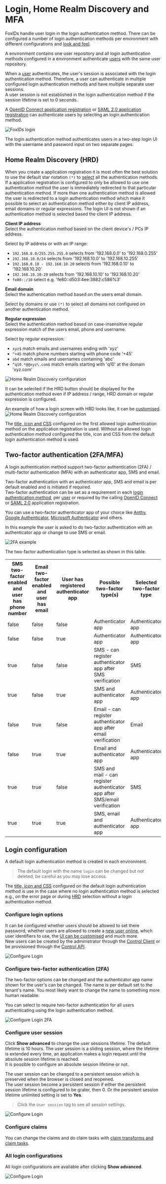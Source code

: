 # Login, Home Realm Discovery and MFA
FoxIDs handle user login in the login authentication method. There can be configured a number of login authentication methods per environment with different configurations and [look and feel](customisation.md).

A environment contains one user repository and all login authentication methods configured in a environment authenticate [users](users.md#internal-users) with the same user repository.

When a [user](users.md#internal-users) authenticates, the user's session is associated with the login authentication method. Therefore, a user can authenticate in multiple configured login authentication methods and have multiple separate user sessions.  
A user session is not established in the login authentication method if the session lifetime is set to 0 seconds.

A [OpenID Connect application registration](app-reg-oidc.md) or [SAML 2.0 application registration](app-reg-saml-2.0.md) can authenticate users by selecting an login authentication method.

![FoxIDs login](images/connections-login.svg)

The login authentication method authenticates users in a two-step login UI with the username and password input on two separate pages.

## Home Realm Discovery (HRD)
When you create a application registration it is most often the best solution to use the default star notation `(*)` to [select](index.md#selection-by-url) all the authentication methods. 
If a application registration is configured to only be allowed to use one authentication method the user is immediately redirected to that particular authentication method. 
If more than one authentication method is allowed the user is redirected to a login authentication method which make it possible to select an authentication method either by client IP address, email domains or regular expressions.
The login UI is not shown if an authentication method is selected based the client IP address.

**Client IP address**  
Select the authentication method based on the client device's / PCs IP address.

Select by IP address or with an IP range:

- `192.168.0.0/255.255.255.0` selects from '192.168.0.0' to '192.168.0.255'
- `192.168.10.0/24` selects from '192.168.10.0' to '192.168.10.255'
- `192.168.0.10 - 192.168.10.20` selects from '192.168.0.10' to '192.168.10.20'
- `192.168.10.10-20` selects from '192.168.10.10' to '192.168.10.20'
- `fe80::/10` select e.g. 'fe80::d503:4ee:3882:c586%3'

**Email domain**  
Select the authentication method based on the users email domain.

Select by domains or use `(*)` to select all domains not configured on another authentication method.

**Regular expression**  
Select the authentication method based on case-insensitive regular expression match of the users email, phone and username.

Select by regular expression:

- `xyz$` match emails and usernames ending with 'xyz'
- `^+45` match phone numbers starting with phone code '+45'
- `abd` match emails and usernames containing 'abc'
- `^q10.*@@xyz\.com$` match emails starting with 'q10' at the domain 'xyz.com'

![Home Realm Discovery configuration](images/configure-login-hrd.png)

It can be selected if the HRD button should be displayed for the authentication method even if IP address / range, HRD domain or regular expression is configured.

An example of how a login screen with HRD looks like, it can be [customised](title-icon-css.md).
![Home Realm Discovery configuration](images/configure-login-hrd-example.png)

The [title, icon and CSS](title-icon-css.md) configured on the first allowed login authentication method on the application registration is used. Without an allowed login authentication method configured the title, icon and CSS from the default login authentication method is used.

## Two-factor authentication (2FA/MFA)
A login authentication method support two-factor authentication (2FA) / multi-factor authentication (MFA) with an authenticator app, SMS and email.

Two-factor authentication with an authenticator app, SMS and email is per default enabled and is initiated if required.  
Two-factor authentication can be set as a requirement in each [login authentication method](login.md#configure-two-factor-authentication-2fa), per [user](users.md#multi-factor-authentication-mfa) or required by the calling [OpenID Connect](app-reg-oidc.md#require-multi-factor-authentication-mfa) or [SAML 2.0](app-reg-saml-2.0.md#require-multi-factor-authentication-mfa) application registration.  

You can use a two-factor authenticator app of your choice like [Anthy](https://authy.com/), [Google Authenticator](https://support.google.com/accounts/answer/1066447), [Microsoft Authenticator](https://www.microsoft.com/en-us/security/mobile-authenticator-app) and others.

In this example the user is asked to do two-factor authentication with an authenticator app or change to use SMS or email.

![2FA example](images/configure-login-2fa-example.png)

The two-factor authentication type is selected as shown in this table.

<table>
    <tr>
        <th>SMS two-factor enabled and user has phone number</th>
        <th>Email two-factor enabled and user has email</th>
        <th>User has registered authenticator app</th>
        <th>Possible two-factor type(s)</th>
        <th>Selected two-factor type</th>
    </tr>
    <tr>
        <td>false</td>
        <td>false</td>
        <td>false</td>
        <td>Authenticator app</td>
        <td>Authenticator app</td>
    </tr>
    <tr>
        <td>false</td>
        <td>false</td>
        <td>true</td>
        <td>Authenticator app</td>
        <td>Authenticator app</td>
    </tr>
    <tr>
        <td>true</td>
        <td>false</td>
        <td>false</td>
        <td>SMS - can register authenticator app after SMS verification</td>
        <td>SMS</td>
    </tr>
    <tr>
        <td>true</td>
        <td>false</td>
        <td>true</td>
        <td>SMS and authenticator app</td>
        <td>Authenticator app</td>
    </tr>
    <tr>
        <td>false</td>
        <td>true</td>
        <td>false</td>
        <td>Email - can register authenticator app after email verification</td>
        <td>Email</td>
    </tr>
    <tr>
        <td>false</td>
        <td>true</td>
        <td>true</td>
        <td>Email and authenticator app</td>
        <td>Authenticator app</td>
    </tr>
    <tr>
        <td>true</td>
        <td>true</td>
        <td>false</td>
        <td>SMS and mail - can register authenticator app after SMS/email verification</td>
        <td>SMS</td>
    </tr>
    <tr>
        <td>true</td>
        <td>true</td>
        <td>true</td>
        <td>SMS, email and authenticator app</td>
        <td>Authenticator app</td>
    </tr>
</table>

## Login configuration
A default login authentication method is created in each environment. 

> The default login with the name `login` can be changed but not deleted, be careful as you may lose access.

The [title, icon and CSS](title-icon-css.md) configured on the default login authentication method is use in the case where no login authentication method is selected e.g., on the error page or during [HRD](#home-realm-discovery-hrd) selection without a login authentication method.

### Configure login options
It can be configured whether users should be allowed to set there password, whether users are allowed to create a [new user online](users.md#internal-users), which user identifiers to use, the [UI can be customised](title-icon-css.md) and much more.  
New users can be created by the administrator through the [Control Client](control.md#foxids-control-client) or be provisioned through the [Control API](control.md#foxids-control-api).

![Configure Login](images/configure-login.png)

### Configure two-factor authentication (2FA)
The two-factor options can be changed and the authenticator app name shown for the user's can be changed. The name is per default set to the tenant's name. You most likely want to change the name to something more human readable.

You can select to require two-factor authentication for all users authenticating using the login authentication method. 

![Configure Login 2FA](images/configure-login-2fa.png)

### Configure user session
Click **Show advanced** to change the user sessions lifetime. The default lifetime is 10 hours. 
The user session is a sliding session, where the lifetime is extended every time, an application makes a login request until the absolute session lifetime is reached.  
It is possible to configure an absolute session lifetime or not.

The user session can be changed to a persistent session which is preserved when the browser is closed and reopened.  
The user session become a persistent session if either the persistent session lifetime is configured to be grater, then 0. Or the persistent session lifetime unlimited setting is set to **Yes**.

> Click the `User session` tag to see all session settings.

![Configure Login](images/configure-login-session.png)

### Configure claims
You can change the claims and do claim tasks with [claim transforms and claim tasks](claim-transform-task.md).

### All login configurations
All login configurations are available after clicking **Show advanced**.

![Configure Login](images/configure-login-advanced.png)
